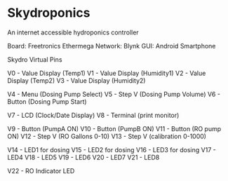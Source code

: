 # Skydroponics
An internet accessible hydroponics controller

Board: Freetronics Ethermega
Network: Blynk
GUI: Android Smartphone

Skydro Virtual Pins

V0 - Value Display (Temp1)
V1 - Value Display (Humidity1)
V2 - Value Display (Temp2)
V3 - Value Display (Humidity2)

V4 - Menu (Dosing Pump Select)
V5 - Step V (Dosing Pump Volume)
V6 - Button (Dosing Pump Start)

V7 - LCD (Clock/Date Display)
V8 - Terminal (print monitor)

V9 - Button (PumpA ON)
V10 - Button (PumpB ON)
V11 - Button (RO pump ON)
V12 - Step V (RO Gallons 0-10)
V13 - Step V (calibration 0-1000)

V14 - LED1 for dosing
V15 - LED2 for dosing
V16 - LED3 for dosing
V17 - LED4
V18 - LED5
V19 - LED6
V20 - LED7
V21 - LED8

V22 - RO Indicator LED
